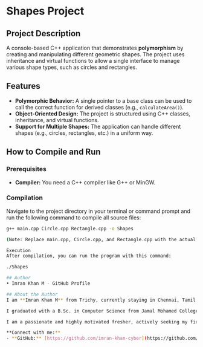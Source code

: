 
# Shapes Project

## Project Description
A console-based C++ application that demonstrates **polymorphism** by creating and manipulating different geometric shapes. The project uses inheritance and virtual functions to allow a single interface to manage various shape types, such as circles and rectangles.

## Features
- **Polymorphic Behavior:** A single pointer to a base class can be used to call the correct function for derived classes (e.g., `calculateArea()`).
- **Object-Oriented Design:** The project is structured using C++ classes, inheritance, and virtual functions.
- **Support for Multiple Shapes:** The application can handle different shapes (e.g., circles, rectangles, etc.) in a uniform way.

## How to Compile and Run
### Prerequisites
- **Compiler:** You need a C++ compiler like G++ or MinGW.

### Compilation
Navigate to the project directory in your terminal or command prompt and run the following command to compile all source files:
```bash
g++ main.cpp Circle.cpp Rectangle.cpp -o Shapes

(Note: Replace main.cpp, Circle.cpp, and Rectangle.cpp with the actual names of your files.)

Execution
After compilation, you can run the program with this command:

./Shapes

## Author
• Imran Khan M - GitHub Profile

## About the Author
I am **Imran Khan M** from Trichy, currently staying in Chennai, Tamil Nadu.

I graduated with a B.Sc. in Computer Science from Jamal Mohamed College in 2023. I gained practical skills in C, C++, and Python from "CKA Collectiva Knowledge Academy" and have applied these skills to hands-on projects.

I am a passionate and highly motivated fresher, actively seeking my first opportunity in a developer role.

**Connect with me:**
- **GitHub:** [https://github.com/imran-khan-cyber](https://github.com/imran-khan-cyber)
